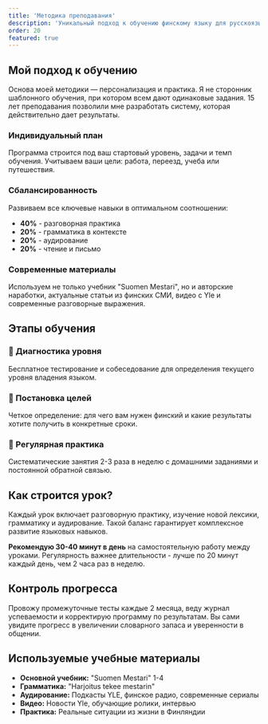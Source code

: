 ```yaml
---
title: 'Методика преподавания'
description: 'Уникальный подход к обучению финскому языку для русскоязычных студентов'
order: 20
featured: true
---
```


## Мой подход к обучению

Основа моей методики — персонализация и практика. Я не сторонник шаблонного обучения, при котором всем дают одинаковые задания. 15 лет преподавания позволили мне разработать систему, которая действительно дает результаты.

<!-- CARDS_START -->
<!-- CARD: target -->

### Индивидуальный план

Программа строится под ваш стартовый уровень, задачи и темп обучения. Учитываем ваши цели: работа, переезд, учеба или путешествия.

<!-- CARD: zap -->

### Сбалансированность

Развиваем все ключевые навыки в оптимальном соотношении:

- **40%** - разговорная практика
- **20%** - грамматика в контексте
- **20%** - аудирование
- **20%** - чтение и письмо

<!-- CARD: bookOpen -->

### Современные материалы

Используем не только учебник "Suomen Mestari", но и авторские наработки, актуальные статьи из финских СМИ, видео с Yle и современные разговорные выражения.

<!-- CARDS_END -->

## Этапы обучения

### 🎯 Диагностика уровня

Бесплатное тестирование и собеседование для определения текущего уровня владения языком.

### 🎯 Постановка целей

Четкое определение: для чего вам нужен финский и какие результаты хотите получить в конкретные сроки.

### 🎯 Регулярная практика

Систематические занятия 2-3 раза в неделю с домашними заданиями и постоянной обратной связью.

## Как строится урок?

Каждый урок включает разговорную практику, изучение новой лексики, грамматику и аудирование. Такой баланс гарантирует комплексное развитие языковых навыков.

**Рекомендую 30-40 минут в день** на самостоятельную работу между уроками. Регулярность важнее длительности - лучше по 20 минут каждый день, чем 2 часа раз в неделю.

## Контроль прогресса

Провожу промежуточные тесты каждые 2 месяца, веду журнал успеваемости и корректирую программу по результатам. Вы сами увидите прогресс в увеличении словарного запаса и уверенности в общении.

## Используемые учебные материалы

- **Основной учебник:** "Suomen Mestari" 1-4
- **Грамматика:** "Harjoitus tekee mestarin"
- **Аудирование:** Подкасты YLE, финское радио, современные сериалы
- **Видео:** Новости Yle, обучающие ролики, интервью
- **Практика:** Реальные ситуации из жизни в Финляндии
